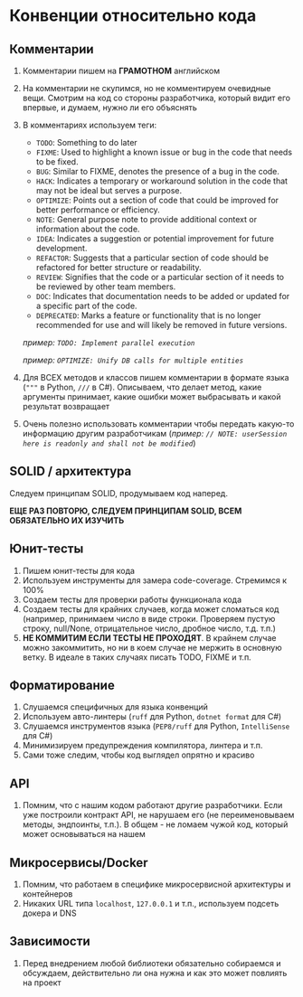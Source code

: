 # Конвенции относительно кода
## Комментарии
1. Комментарии пишем на **ГРАМОТНОМ** английском
2. На комментарии не скупимся, но не комментируем очевидные вещи. Смотрим на код со стороны разработчика, который видит его впервые, и думаем, нужно ли его объяснять
3. В комментариях используем теги:
    - `TODO`: Something to do later
    - `FIXME`: Used to highlight a known issue or bug in the code that needs to be fixed.
    - `BUG`: Similar to FIXME, denotes the presence of a bug in the code.
    - `HACK`: Indicates a temporary or workaround solution in the code that may not be ideal but serves a purpose.
    - `OPTIMIZE`: Points out a section of code that could be improved for better performance or efficiency.
    - `NOTE`: General purpose note to provide additional context or information about the code.
    - `IDEA`: Indicates a suggestion or potential improvement for future development.
    - `REFACTOR`: Suggests that a particular section of code should be refactored for better structure or readability.
    - `REVIEW`: Signifies that the code or a particular section of it needs to be reviewed by other team members.
    - `DOC`: Indicates that documentation needs to be added or updated for a specific part of the code.
    - `DEPRECATED`: Marks a feature or functionality that is no longer recommended for use and will likely be removed in future versions.

    *пример: `TODO: Implement parallel execution`*

    *пример: `OPTIMIZE: Unify DB calls for multiple entities`*
4. Для ВСЕХ методов и классов пишем комментарии в формате языка (`"""` в Python, `///` в C#). Описываем, что делает метод, какие аргументы принимает, какие ошибки может выбрасывать и какой результат возвращает
5. Очень полезно использовать комментарии чтобы передать какую-то информацию другим разработчикам (*пример: `// NOTE: userSession here is readonly and shall not be modified`*)

## SOLID / архитектура
Следуем принципам SOLID, продумываем код наперед.

**ЕЩЕ РАЗ ПОВТОРЮ, СЛЕДУЕМ ПРИНЦИПАМ SOLID, ВСЕМ ОБЯЗАТЕЛЬНО ИХ ИЗУЧИТЬ**

## Юнит-тесты
1. Пишем юнит-тесты для кода
2. Используем инструменты для замера code-coverage. Стремимся к 100%
3. Создаем тесты для проверки работы функционала кода
4. Создаем тесты для крайних случаев, когда может сломаться код (например, принимаем число в виде строки. Проверяем пустую строку, null/None, отрицательное число, дробное число, т.д. т.п.)
5. **НЕ КОММИТИМ ЕСЛИ ТЕСТЫ НЕ ПРОХОДЯТ**. В крайнем случае можно закоммитить, но ни в коем случае не мержить в основную ветку. В идеале в таких случаях писать TODO, FIXME и т.п.

## Форматирование
1. Слушаемся специфичных для языка конвенций
2. Используем авто-линтеры (`ruff` для Python, `dotnet format` для C#)
3. Слушаемся инструментов языка (`PEP8/ruff` для Python, `IntelliSense` для C#)
4. Минимизируем предупреждения компилятора, линтера и т.п.
5. Сами тоже следим, чтобы код выглядел опрятно и красиво

## API
1. Помним, что с нашим кодом работают другие разработчики. Если уже построили контракт API, не нарушаем его (не переименовываем методы, эндпоинты, т.п.). В общем - не ломаем чужой код, который может основываться на нашем

## Микросервисы/Docker
1. Помним, что работаем в специфике микросервисной архитектуры и контейнеров
2. Никаких URL типа `localhost`, `127.0.0.1` и т.п., используем подсеть докера и DNS

## Зависимости
1. Перед внедрением любой библиотеки обязательно собираемся и обсуждаем, действительно ли она нужна и как это может повлиять на проект